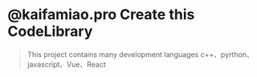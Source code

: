 # @kaifamiao.pro Create  this CodeLibrary
> This project contains many development languages
> c++、pyrthon、javascript、Vue、React
